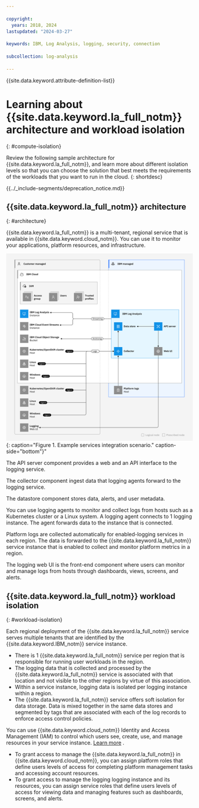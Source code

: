 ```yaml
---

copyright:
  years: 2018, 2024
lastupdated: "2024-03-27"

keywords: IBM, Log Analysis, logging, security, connection

subcollection: log-analysis

---
```


{{site.data.keyword.attribute-definition-list}}

# Learning about {{site.data.keyword.la_full_notm}} architecture and workload isolation
{: #compute-isolation}

Review the following sample architecture for {{site.data.keyword.la_full_notm}}, and learn more about different isolation levels so that you can choose the solution that best meets the requirements of the workloads that you want to run in the cloud.
{: shortdesc}

<!-- common deprecation notice -->
{{../_include-segments/deprecation_notice.md}}

## {{site.data.keyword.la_full_notm}} architecture
{: #architecture}

{{site.data.keyword.la_full_notm}} is a multi-tenant, regional service that is available in {{site.data.keyword.cloud_notm}}. You can use it to monitor your applications, platform resources, and infrastructure.


![{{site.data.keyword.la_full_notm}}](../images/Log-Analysis-01-Architecture.svg "{{site.data.keyword.la_full_notm}} high level architecture"){: caption="Figure 1. Example services integration scenario." caption-side="bottom"}"

The API server component provides a web and an API interface to the logging service.

The collector component ingest data that logging agents forward to the logging service.

The datastore component stores data, alerts, and user metadata.

You can use logging agents to monitor and collect logs from hosts such as a Kubernetes cluster or a Linux system. A logging agent connects to 1 logging instance. The agent forwards data to the instance that is connected.

Platform logs are collected automatically for enabled-logging services in each region. The data is forwarded to the {{site.data.keyword.la_full_notm}} service instance that is enabled to collect and monitor platform metrics in a region.

The logging web UI is the front-end component where users can monitor and manage logs from hosts through dashboards, views, screens, and alerts.



## {{site.data.keyword.la_full_notm}} workload isolation
{: #workload-isolation}

Each regional deployment of the {{site.data.keyword.la_full_notm}} service serves multiple tenants that are identified by the {{site.data.keyword.IBM_notm}} service instance.

* There is 1 {{site.data.keyword.la_full_notm}} service per region that is responsible for running user workloads in the region.
* The logging data that is collected and processed by the {{site.data.keyword.la_full_notm}} service is associated with that location and not visible to the other regions by virtue of this association.
* Within a service instance, logging data is isolated per logging instance within a region.
* The {{site.data.keyword.la_full_notm}} service offers soft isolation for data storage. Data is mixed together in the same data stores and segmented by tags that are associated with each of the log records to enforce access control policies.

You can use {{site.data.keyword.cloud_notm}} Identity and Access Management (IAM) to control which users see, create, use, and manage resources in your service instance. [Learn more](/docs/log-analysis?topic=log-analysis-work_iam)
.
* To grant access to manage the {{site.data.keyword.la_full_notm}} in {{site.data.keyword.cloud_notm}}, you can assign platform roles that define users levels of access for completing platform management tasks and accessing account resources.
* To grant access to manage the logging logging instance and its resources, you can assign service roles that define users levels of access for viewing data and managing features such as dashboards, screens, and alerts.
